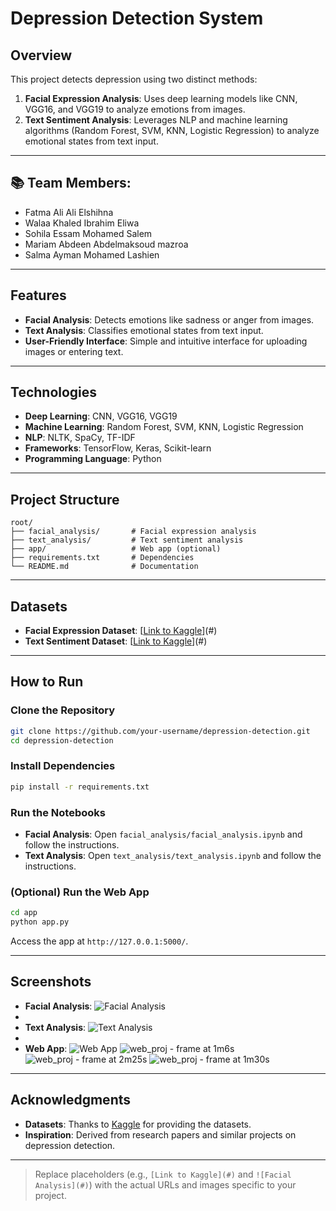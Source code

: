 # Depression Detection System

## Overview
This project detects depression using two distinct methods:

1. **Facial Expression Analysis**: Uses deep learning models like CNN, VGG16, and VGG19 to analyze emotions from images.
2. **Text Sentiment Analysis**: Leverages NLP and machine learning algorithms (Random Forest, SVM, KNN, Logistic Regression) to analyze emotional states from text input.

---

## 📚 Team Members:
- Fatma Ali Ali Elshihna
- Walaa Khaled Ibrahim Eliwa
- Sohila Essam Mohamed Salem
- Mariam Abdeen Abdelmaksoud mazroa
- Salma Ayman Mohamed Lashien


---
## Features

- **Facial Analysis**: Detects emotions like sadness or anger from images.
- **Text Analysis**: Classifies emotional states from text input.
- **User-Friendly Interface**: Simple and intuitive interface for uploading images or entering text.

---

## Technologies

- **Deep Learning**: CNN, VGG16, VGG19
- **Machine Learning**: Random Forest, SVM, KNN, Logistic Regression
- **NLP**: NLTK, SpaCy, TF-IDF
- **Frameworks**: TensorFlow, Keras, Scikit-learn
- **Programming Language**: Python

---

## Project Structure

```
root/
├── facial_analysis/       # Facial expression analysis
├── text_analysis/         # Text sentiment analysis
├── app/                   # Web app (optional)
├── requirements.txt       # Dependencies
└── README.md              # Documentation
```

---

## Datasets

- **Facial Expression Dataset**: [[Link to Kaggle](https://www.kaggle.com/datasets/ishantewari/depression-detection)](#)
- **Text Sentiment Dataset**: [[Link to Kaggle](https://www.kaggle.com/datasets/nikhileswarkomati/suicide-watch)](#)

---

## How to Run

### Clone the Repository
```bash
git clone https://github.com/your-username/depression-detection.git
cd depression-detection
```

### Install Dependencies
```bash
pip install -r requirements.txt
```

### Run the Notebooks
- **Facial Analysis**: Open `facial_analysis/facial_analysis.ipynb` and follow the instructions.
- **Text Analysis**: Open `text_analysis/text_analysis.ipynb` and follow the instructions.

### (Optional) Run the Web App
```bash
cd app
python app.py
```
Access the app at `http://127.0.0.1:5000/`.

---

## Screenshots

- **Facial Analysis**: ![Facial Analysis](#)
- 
- **Text Analysis**: ![Text Analysis](#)
- 
- **Web App**: ![Web App](#)
![web_proj - frame at 1m6s](https://github.com/user-attachments/assets/b5d2455d-f8ee-4a06-aefe-de74741d9e95)
![web_proj - frame at 2m25s](https://github.com/user-attachments/assets/bed8a176-45a7-47a0-a08a-c16189742621)
![web_proj - frame at 1m30s](https://github.com/user-attachments/assets/fe2ab68c-8c38-418c-aea3-05f556826d0a)

---



## Acknowledgments

- **Datasets**: Thanks to [Kaggle](https://www.kaggle.com) for providing the datasets.
- **Inspiration**: Derived from research papers and similar projects on depression detection.

---

> Replace placeholders (e.g., `[Link to Kaggle](#)` and `![Facial Analysis](#)`) with the actual URLs and images specific to your project.


